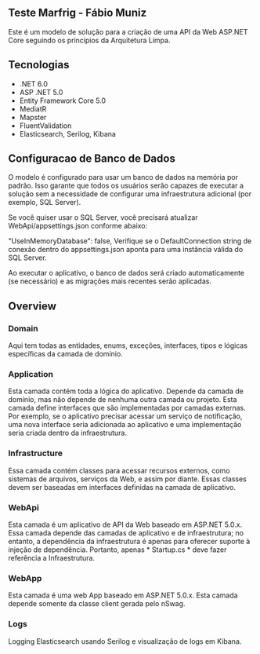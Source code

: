 ## Teste Marfrig - Fábio Muniz

Este é um modelo de solução para a criação de uma API da Web ASP.NET Core seguindo os princípios da Arquitetura Limpa.

## Tecnologias
* .NET 6.0
* ASP .NET 5.0
* Entity Framework Core 5.0
* MediatR
* Mapster
* FluentValidation
* Elasticsearch, Serilog, Kibana

## Configuracao de Banco de Dados

O modelo é configurado para usar um banco de dados na memória por padrão. 
Isso garante que todos os usuários serão capazes de executar a solução sem a necessidade de configurar uma infraestrutura adicional (por exemplo, SQL Server).

Se você quiser usar o SQL Server, você precisará atualizar WebApi/appsettings.json conforme abaixo:

  "UseInMemoryDatabase": false,
Verifique se o DefaultConnection string de conexão dentro do appsettings.json aponta para uma instância válida do SQL Server.

Ao executar o aplicativo, o banco de dados será criado automaticamente (se necessário) e as migrações mais recentes serão aplicadas.

## Overview

### Domain

Aqui tem todas as entidades, enums, exceções, interfaces, tipos e lógicas específicas da camada de domínio.

### Application

Esta camada contém toda a lógica do aplicativo. Depende da camada de domínio, mas não depende de nenhuma outra camada ou projeto. Esta camada define interfaces que são implementadas por camadas externas. Por exemplo, se o aplicativo precisar acessar um serviço de notificação, 
uma nova interface seria adicionada ao aplicativo e uma implementação seria criada dentro da infraestrutura.

### Infrastructure

Essa camada contém classes para acessar recursos externos, como sistemas de arquivos, serviços da Web, 
 e assim por diante. Essas classes devem ser baseadas em interfaces definidas na camada de aplicativo.

### WebApi

Esta camada é um aplicativo de API da Web baseado em ASP.NET 5.0.x. Essa camada depende das camadas de aplicativo e de infraestrutura; no entanto, a dependência da infraestrutura é apenas para oferecer suporte à injeção de dependência. 
Portanto, apenas * Startup.cs * deve fazer referência a Infraestrutura.

### WebApp

Esta camada é uma web App baseado em ASP.NET 5.0.x. Esta camada depende somente da classe client gerada pelo nSwag.

### Logs

Logging Elasticsearch usando Serilog e visualização de logs em Kibana.
